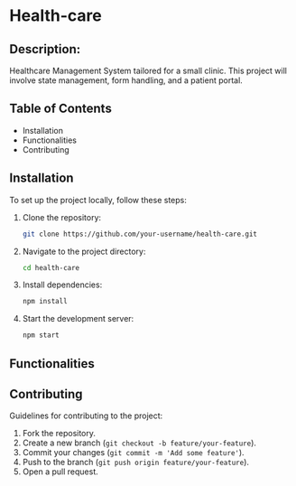 # Health-care

## Description:
Healthcare Management System tailored for a small clinic.
This project will involve state management, form handling, and a patient portal.

## Table of Contents
- Installation
- Functionalities
- Contributing

## Installation
To set up the project locally, follow these steps:
1. Clone the repository:
    ```sh
    git clone https://github.com/your-username/health-care.git
    ```
2. Navigate to the project directory:
    ```sh
    cd health-care
    ```
3. Install dependencies:
    ```sh
    npm install
    ```
4. Start the development server:
    ```sh
    npm start
    ```

## Functionalities


## Contributing
Guidelines for contributing to the project:
1. Fork the repository.
2. Create a new branch (`git checkout -b feature/your-feature`).
3. Commit your changes (`git commit -m 'Add some feature'`).
4. Push to the branch (`git push origin feature/your-feature`).
5. Open a pull request.

